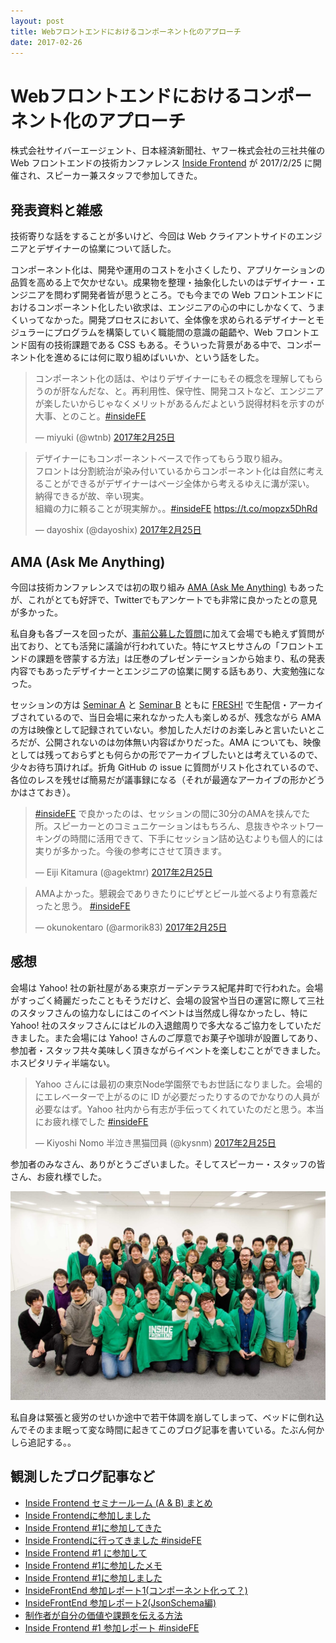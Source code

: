 ```yaml
---
layout: post
title: Webフロントエンドにおけるコンポーネント化のアプローチ
date: 2017-02-26
---
```


# Webフロントエンドにおけるコンポーネント化のアプローチ

株式会社サイバーエージェント、日本経済新聞社、ヤフー株式会社の三社共催の Web フロントエンドの技術カンファレンス [Inside Frontend](https://inside-frontend.connpass.com/event/47920/) が 2017/2/25 に開催され、スピーカー兼スタッフで参加してきた。

## 発表資料と雑感

技術寄りな話をすることが多いけど、今回は Web クライアントサイドのエンジニアとデザイナーの協業について話した。

<script async class="speakerdeck-embed" data-id="094bd4bc698d4d5e94c50fa412829ab1" data-ratio="1.77777777777778" src="//speakerdeck.com/assets/embed.js"></script>

コンポーネント化は、開発や運用のコストを小さくしたり、アプリケーションの品質を高める上で欠かせない。成果物を整理・抽象化したいのはデザイナー・エンジニアを問わず開発者皆が思うところ。でも今までの Web フロントエンドにおけるコンポーネント化したい欲求は、エンジニアの心の中にしかなくて、うまくいってなかった。開発プロセスにおいて、全体像を求められるデザイナーとモジュラーにプログラムを構築していく職能間の意識の齟齬や、Web フロントエンド固有の技術課題である CSS もある。そういった背景がある中で、コンポーネント化を進めるには何に取り組めばいいか、という話をした。

<blockquote class="twitter-tweet" data-lang="ja"><p lang="ja" dir="ltr">コンポーネント化の話は、やはりデザイナーにもその概念を理解してもらうのが肝なんだな、と。再利用性、保守性、開発コストなど、エンジニアが楽したいからじゃなくメリットがあるんだよという説得材料を示すのが大事、とのこと。<a href="https://twitter.com/hashtag/insideFE?src=hash">#insideFE</a></p>&mdash; miyuki (@wtnb) <a href="https://twitter.com/wtnb/status/835473122597838850">2017年2月25日</a></blockquote>

<blockquote class="twitter-tweet" data-lang="ja"><p lang="ja" dir="ltr">デザイナーにもコンポーネントベースで作ってもらう取り組み。<br>フロントは分割統治が染み付いているからコンポーネント化は自然に考えることができるがデザイナーはページ全体から考えるゆえに溝が深い。<br>納得できるが故、辛い現実。<br>組織の力に頼ることが現実解か。。<a href="https://twitter.com/hashtag/insideFE?src=hash">#insideFE</a> <a href="https://t.co/mopzx5DhRd">https://t.co/mopzx5DhRd</a></p>&mdash; dayoshix (@dayoshix) <a href="https://twitter.com/dayoshix/status/835499535904354305">2017年2月25日</a></blockquote>

## AMA (Ask Me Anything)

今回は技術カンファレンスでは初の取り組み [AMA (Ask Me Anything)](https://en.wikipedia.org/wiki/Reddit#IAmA_and_AMA) もあったが、これがとても好評で、Twitterでもアンケートでも非常に良かったとの意見が多かった。

私自身も各ブースを回ったが、[事前公募した質問](https://github.com/insidefrontend/issue1-ama/issues)に加えて会場でも絶えず質問が出ており、とても活発に議論が行われていた。特にヤスヒサさんの「フロントエンドの課題を啓蒙する方法」は圧巻のプレゼンテーションから始まり、私の発表内容でもあったデザイナーとエンジニアの協業に関する話もあり、大変勉強になった。

セッションの方は [Seminar A](https://freshlive.tv/tech-conference/86340) と [Seminar B](https://freshlive.tv/tech-conference/86341) ともに [FRESH!](https://freshlive.tv/) で生配信・アーカイブされているので、当日会場に来れなかった人も楽しめるが、残念ながら AMA の方は映像として記録されていない。参加した人だけのお楽しみと言いたいところだが、公開されないのは勿体無い内容ばかりだった。AMA についても、映像としては残っておらずとも何らかの形でアーカイブしたいとは考えているので、少々お待ち頂ければ。折角 GitHub の issue に質問がリスト化されているので、各位のレスを残せば簡易だが議事録になる（それが最適なアーカイブの形かどうかはさておき）。

<blockquote class="twitter-tweet" data-lang="ja"><p lang="ja" dir="ltr"><a href="https://twitter.com/hashtag/insideFE?src=hash">#insideFE</a> で良かったのは、セッションの間に30分のAMAを挟んでた所。スピーカーとのコミュニケーションはもちろん、息抜きやネットワーキングの時間に活用できて、下手にセッション詰め込むよりも個人的には実りが多かった。今後の参考にさせて頂きます。</p>&mdash; Eiji Kitamura (@agektmr) <a href="https://twitter.com/agektmr/status/835491898731053056">2017年2月25日</a></blockquote>

<blockquote class="twitter-tweet" data-lang="ja"><p lang="ja" dir="ltr">AMAよかった。懇親会でありきたりにピザとビール並べるより有意義だったと思う。 <a href="https://twitter.com/hashtag/insideFE?src=hash">#insideFE</a></p>&mdash; okunokentaro (@armorik83) <a href="https://twitter.com/armorik83/status/835493203730051074">2017年2月25日</a></blockquote>

## 感想

会場は Yahoo! 社の新社屋がある東京ガーデンテラス紀尾井町で行われた。会場がすっごく綺麗だったこともそうだけど、会場の設営や当日の運営に際して三社のスタッフさんの協力なしにはこのイベントは当然成し得なかったし、特に Yahoo! 社のスタッフさんにはビルの入退館周りで多大なるご協力をしていただきました。また会場には Yahoo! さんのご厚意でお菓子や珈琲が設置してあり、参加者・スタッフ共々美味しく頂きながらイベントを楽しむことができました。ホスピタリティ半端ない。

<blockquote class="twitter-tweet" data-lang="ja"><p lang="ja" dir="ltr">Yahoo さんには最初の東京Node学園祭でもお世話になりました。会場的にエレベーターで上がるのに ID が必要だったりするのでかなりの人員が必要なはず。Yahoo 社内から有志が手伝ってくれていたのだと思う。本当にお疲れ様でした <a href="https://twitter.com/hashtag/insideFE?src=hash">#insideFE</a></p>&mdash; Kiyoshi Nomo 半泣き黒猫団員 (@kysnm) <a href="https://twitter.com/kysnm/status/835520055664238592">2017年2月25日</a></blockquote>

参加者のみなさん、ありがとうございました。そしてスピーカー・スタッフの皆さん、お疲れ様でした。

![集合写真](/img/posts/2017/component-of-web-frontend/insidefrontend.jpg)

私自身は緊張と疲労のせいか途中で若干体調を崩してしまって、ベッドに倒れ込んでそのまま眠って変な時間に起きてこのブログ記事を書いている。たぶん何かしら追記する。。

## 観測したブログ記事など

- [Inside Frontend セミナールーム (A & B) まとめ](https://togetter.com/li/1084960)
- [Inside Frontendに参加しました](https://blog.mismithportfolio.com/web/20170226insidefrontend)
- [Inside Frontend #1に参加してきた](http://rukiadia.hatenablog.jp/entry/2017/02/25/235003)
- [Inside Frontendに行ってきました #insideFE](http://www.chirashiura.com/entry/2017/02/25/225634)
- [Inside Frontend #1 に参加して](http://horicdesign.com/event/inside-frontend.html)
- [Inside Frontend #1に参加したメモ](http://dackdive.hateblo.jp/entry/2017/02/25/180924)
- [Inside Frontend #1に参加しました](http://y-nakahira.hatenablog.com/entry/2017/02/26/225830)
- [InsideFrontEnd 参加レポート1(コンポーネント化って？)](http://takahiro-fujii.hatenablog.com/entry/2017/02/28/222958)
- [InsideFrontEnd 参加レポート2(JsonSchema編)](http://takahiro-fujii.hatenablog.com/entry/2017/03/02/021339)
- [制作者が自分の価値や課題を伝える方法](http://www.yasuhisa.com/could/article/understand-mindset/)
- [Inside Frontend #1 参加レポート #insideFE](http://codenote.net/study/3542.html)
